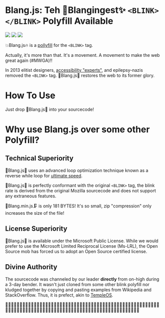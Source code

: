 <blink>Blang.js: Teh 💎Blangingest✨ `<BLINK></BLINK>` Polyfill Available</blink>
==================================================================
<img src="https://img.shields.io/badge/build-passing-green.svg">
<img src="https://img.shields.io/badge/coverage-100%25-green.svg">
<img src="https://img.shields.io/packagist/dm/doctrine/orm.svg">

💥Blang.js🔥 is a <a href="https://en.wikipedia.org/wiki/Polyfill">pollyfill</a> for the `<BLINK>` tag.

Actually, it's more than that.  It's a movement.  A movement to make the web great again (#MWGA)!!

In 2013 elitist designers, [accessibility "experts"](https://www.w3.org/TR/CSS21/text.html#lining-striking-props), and 
epilepsy-nazis removed the `<BLINK>` tag. 🔫Blang.js🎉 restores the web to its former glory.

How To Use
==========
Just drop 🤑Blang.js💆 into your sourcecode!


Why use Blang.js over some other Polyfill?
==========================================

Technical Superiority
---------------------
🍬Blang.js🍹 uses an advanced loop optimization technique known as a reverse while loop for [ultimate speed](https://jsperf.com/while-reverse-vs-for-cached-length).

🏦Blang.js🌋 is perfectly conformant with the original `<BLINK>` tag, the blink rate is derived from the original Mozilla
 sourcecode and does not support any extraneous features.

🔨Blang.min.js🗜 is only 181 BYTES!  It's so small, zip "compression" only increases the size of the file!

License Superiority
-------------------
📀Blang.js🍭 is available under the Microsoft Public License.  While we would prefer to use the Microsoft Limited 
Reciprocal License (Ms-LRL), the Open Source mob has forced us to adopt an Open Source certified license.

Divine Authority
----------------
The sourcecode was channeled by our leader **directly** from on-high during a 3-day bender. It wasn't just cloned from 
some other blink polyfill nor kludged together by copying and pasting examples from Wikipedia and StackOverflow.  Thus, 
it is prefect, akin to [TempleOS](http://www.templeos.org/).
  
  🛅🛅🛅🛅🛅🛅🛅🛅🛅🛅🛅🛅🛅🛅🛅🛅🛅🛅🛅🛅🛅🛅🛅🛅🛅🛅🛅🛅🛅🛅🛅🛅🛅🛅🛅🛅🛅🛅🛅🛅🛅🛅🛅🛅🛅🛅🛅🛅🛅🛅🛅🛅🛅🛅🛅🛅🛅🛅🛅🛅🛅🛅🛅🛅🛅🛅🛅🛅🛅🛅🛅🛅🛅🛅🛅🛅🛅🛅🛅🛅🛅🛅🛅🛅🛅🛅🛅🛅🛅🛅🛅🛅🛅🛅🛅🛅🛅🛅🛅🛅🛅